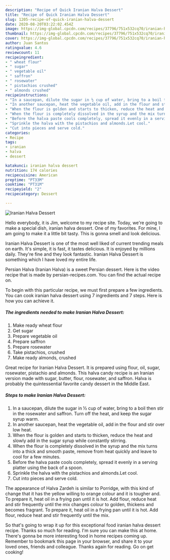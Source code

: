 ```yaml
---
description: "Recipe of Quick Iranian Halva Dessert"
title: "Recipe of Quick Iranian Halva Dessert"
slug: 1205-recipe-of-quick-iranian-halva-dessert
date: 2020-08-20T03:22:02.454Z
image: https://img-global.cpcdn.com/recipes/37796/751x532cq70/iranian-halva-dessert-recipe-main-photo.jpg
thumbnail: https://img-global.cpcdn.com/recipes/37796/751x532cq70/iranian-halva-dessert-recipe-main-photo.jpg
cover: https://img-global.cpcdn.com/recipes/37796/751x532cq70/iranian-halva-dessert-recipe-main-photo.jpg
author: Juan Santos
ratingvalue: 4.6
reviewcount: 11
recipeingredient:
- " wheat flour"
- " sugar"
- " vegetable oil"
- " saffron"
- " rosewater"
- " pistachios crushed"
- " almonds crushed"
recipeinstructions:
- "In a saucepan, dilute the sugar in ½ cup of water, bring to a boil then stir in the rosewater and saffron. Turn off the heat, and keep the sugar syrup warm."
- "In another saucepan, heat the vegetable oil, add in the flour and stir over low heat."
- "When the flour is golden and starts to thicken, reduce the heat and slowly add in the sugar syrup while constantly stirring."
- "When the flour is completely dissolved in the syrup and the mix turns into a thick and smooth paste, remove from heat quickly and leave to cool for a few minutes."
- "Before the halva paste cools completely, spread it evenly in a serving platter using the back of a spoon."
- "Sprinkle the halva with the pistachios and almonds.Let cool."
- "Cut into pieces and serve cold."
categories:
- Recipe
tags:
- iranian
- halva
- dessert

katakunci: iranian halva dessert 
nutrition: 174 calories
recipecuisine: American
preptime: "PT33M"
cooktime: "PT31M"
recipeyield: "2"
recipecategory: Dessert

---
```



![Iranian Halva Dessert](https://img-global.cpcdn.com/recipes/37796/751x532cq70/iranian-halva-dessert-recipe-main-photo.jpg)

Hello everybody, it is Jim, welcome to my recipe site. Today, we're going to make a special dish, iranian halva dessert. One of my favorites. For mine, I am going to make it a little bit tasty. This is gonna smell and look delicious.

Iranian Halva Dessert is one of the most well liked of current trending meals on earth. It's simple, it is fast, it tastes delicious. It is enjoyed by millions daily. They're fine and they look fantastic. Iranian Halva Dessert is something which I have loved my entire life.

Persian Halva (Iranian Halva) is a sweet Persian dessert. Here is the video recipe that is made by persian-recipes.com. You can find the actual recipe on.


To begin with this particular recipe, we must first prepare a few ingredients. You can cook iranian halva dessert using 7 ingredients and 7 steps. Here is how you can achieve it.

<!--inarticleads1-->

##### The ingredients needed to make Iranian Halva Dessert:

1. Make ready  wheat flour
1. Get  sugar
1. Prepare  vegetable oil
1. Prepare  saffron
1. Prepare  rosewater
1. Take  pistachios, crushed
1. Make ready  almonds, crushed


Great recipe for Iranian Halva Dessert. It is prepared using flour, oil, sugar, rosewater, pistachio and almonds. This halva candy recipe is an Iranian version made with sugar, butter, flour, rosewater, and saffron. Halva is probably the quintessential favorite candy dessert in the Middle East. 

<!--inarticleads2-->

##### Steps to make Iranian Halva Dessert:

1. In a saucepan, dilute the sugar in ½ cup of water, bring to a boil then stir in the rosewater and saffron. Turn off the heat, and keep the sugar syrup warm.
1. In another saucepan, heat the vegetable oil, add in the flour and stir over low heat.
1. When the flour is golden and starts to thicken, reduce the heat and slowly add in the sugar syrup while constantly stirring.
1. When the flour is completely dissolved in the syrup and the mix turns into a thick and smooth paste, remove from heat quickly and leave to cool for a few minutes.
1. Before the halva paste cools completely, spread it evenly in a serving platter using the back of a spoon.
1. Sprinkle the halva with the pistachios and almonds.Let cool.
1. Cut into pieces and serve cold.


The appearance of Halva Zardeh is similar to Porridge, with this kind of change that it has the yellow willing to orange colour and it is tougher and. To prepare it, heat oil in a frying pan until it is hot. Add flour, reduce heat and stir frequently until the mix changes colour to golden, thickens and becomes fragrant. To prepare it, heat oil in a frying pan until it is hot. Add flour, reduce heat and stir frequently until the mix. 

So that's going to wrap it up for this exceptional food iranian halva dessert recipe. Thanks so much for reading. I'm sure you can make this at home. There's gonna be more interesting food in home recipes coming up. Remember to bookmark this page in your browser, and share it to your loved ones, friends and colleague. Thanks again for reading. Go on get cooking!
